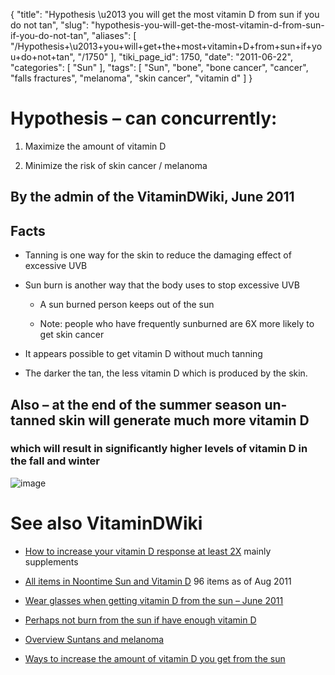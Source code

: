 {
    "title": "Hypothesis \u2013 you will get the most vitamin D from sun if you do not tan",
    "slug": "hypothesis-you-will-get-the-most-vitamin-d-from-sun-if-you-do-not-tan",
    "aliases": [
        "/Hypothesis+\u2013+you+will+get+the+most+vitamin+D+from+sun+if+you+do+not+tan",
        "/1750"
    ],
    "tiki_page_id": 1750,
    "date": "2011-06-22",
    "categories": [
        "Sun"
    ],
    "tags": [
        "Sun",
        "bone",
        "bone cancer",
        "cancer",
        "falls fractures",
        "melanoma",
        "skin cancer",
        "vitamin d"
    ]
}


# Hypothesis – can concurrently:

1. Maximize the amount of vitamin D 

1. Minimize the risk of skin cancer / melanoma

## By the admin of the VitaminDWiki, June 2011

## Facts

* Tanning is one way for the skin to reduce the damaging effect of excessive UVB 

* Sun burn is another way that the body uses to stop excessive UVB

   * A sun burned person keeps out of the sun

   * Note: people who have frequently sunburned are 6X more likely to get skin cancer

* It appears possible to get vitamin D without much tanning

* The darker the tan, the less vitamin D which is produced by the skin.

## Also – at the end of the summer season un-tanned skin will generate much more vitamin D

### which will result in significantly higher levels of vitamin D in the fall and winter

<img src="https://d378j1rmrlek7x.cloudfront.net/attachments/png/maximize-vitamin-d-from-the-sun.png" alt="image">

# See also VitaminDWiki

* [How to increase your vitamin D response at least 2X](/tags/how-to-increase-your-vitamin-d-response-at-least-2x.html) mainly supplements

* [All items in Noontime Sun and Vitamin D](https://www.VitaminDWiki.com/tiki-browse_categories.php?parentId=9&sort_mode=created_desc) 96 items as of Aug 2011

* [Wear glasses when getting vitamin D from the sun – June 2011](/posts/wear-glasses-when-getting-vitamin-d-from-the-sun)

* [Perhaps not burn from the sun if have enough vitamin D](/posts/perhaps-not-burn-from-the-sun-if-have-enough-vitamin-d)

* [Overview Suntans and melanoma](/tags/overview-suntans-and-melanoma.html)

* [Ways to increase the amount of vitamin D you get from the sun](/tags/ways-to-increase-the-amount-of-vitamin-d-you-get-from-the-sun.html)